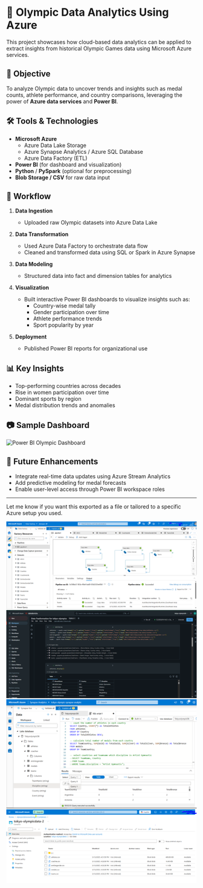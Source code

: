 # 🏅 Olympic Data Analytics Using Azure

This project showcases how cloud-based data analytics can be applied to extract insights from historical Olympic Games data using Microsoft Azure services.

## 🎯 Objective

To analyze Olympic data to uncover trends and insights such as medal counts, athlete performance, and country comparisons, leveraging the power of **Azure data services** and **Power BI**.

## 🛠 Tools & Technologies

- **Microsoft Azure**
  - Azure Data Lake Storage
  - Azure Synapse Analytics / Azure SQL Database
  - Azure Data Factory (ETL)
- **Power BI** (for dashboard and visualization)
- **Python** / **PySpark** (optional for preprocessing)
- **Blob Storage / CSV** for raw data input


## 🔄 Workflow

1. **Data Ingestion**  
   - Uploaded raw Olympic datasets into Azure Data Lake

2. **Data Transformation**  
   - Used Azure Data Factory to orchestrate data flow  
   - Cleaned and transformed data using SQL or Spark in Azure Synapse

3. **Data Modeling**  
   - Structured data into fact and dimension tables for analytics

4. **Visualization**  
   - Built interactive Power BI dashboards to visualize insights such as:
     - Country-wise medal tally
     - Gender participation over time
     - Athlete performance trends
     - Sport popularity by year

5. **Deployment**  
   - Published Power BI reports for organizational use

## 📊 Key Insights

- Top-performing countries across decades
- Rise in women participation over time
- Dominant sports by region
- Medal distribution trends and anomalies

## 📷 Sample Dashboard

![Power BI Olympic Dashboard](reports/dashboard_sample.png)

## 🚀 Future Enhancements

- Integrate real-time data updates using Azure Stream Analytics
- Add predictive modeling for medal forecasts
- Enable user-level access through Power BI workspace roles

---

Let me know if you want this exported as a file or tailored to a specific Azure setup you used.


![Logo](./images/1.PNG)
![Logo](./images/2.PNG)
![Logo](./images/3.PNG)
![Logo](./images/4.PNG)
